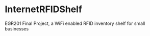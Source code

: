 # InternetRFIDShelf
 EGR201 Final Project, a WiFi enabled RFID inventory shelf for small businesses
